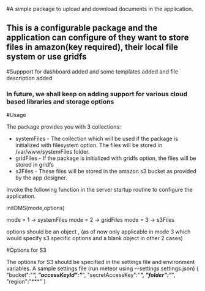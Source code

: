#A simple package to upload and download documents in the application.
## This is a configurable package and the application can configure of they want to store files in amazon(key required), their local file system or use gridfs
#Suppport for dashboard added and some templates added and file description added
### In future, we shall keep on adding support for various cloud based libraries and storage options

#Usage

The package provides you with 3 collections:
* systemFiles - The collection which will be used if the package is initialized with filesystem option. The files will be stored in /var/www/systemFiles folder.
* gridFiles - If the package is initialized with gridfs option, the files will be stored in gridfs
* s3Files - These files will be stored in the amazon s3 bucket as provided by the app designer.

Invoke the following function in the server startup routine to configure the application.

initDMS(mode,options)

mode = 1 -> systemFiles
mode = 2 -> gridFiles
mode = 3 -> s3Files

options should be an object , (as of now only applicable in mode 3 which would specify s3 specific options and a blank object in other 2 cases)


#Options for S3

The options for S3 should be specified in the settings file and environment variables.
A sample settings file (run meteor using --settings settings.json) 
{
	 "bucket":"***",
  "accessKeyId":"***",
  "secretAccessKey":"***",
  "folder":"***",
  "region":"***"
}

